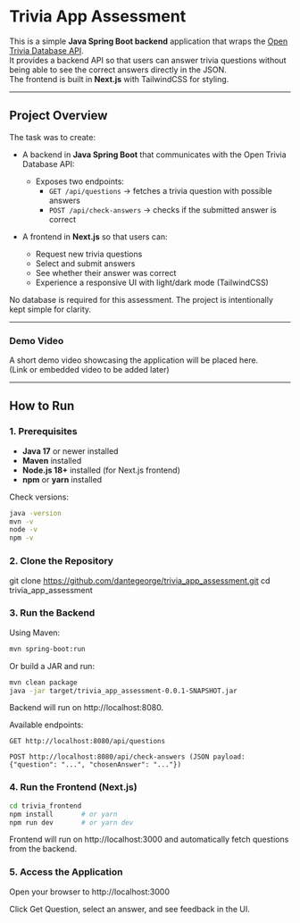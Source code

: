# Trivia App Assessment

This is a simple **Java Spring Boot backend** application that wraps the [Open Trivia Database API](https://opentdb.com/).  
It provides a backend API so that users can answer trivia questions without being able to see the correct answers directly in the JSON.  
The frontend is built in **Next.js** with TailwindCSS for styling.

---

## Project Overview

The task was to create:

* A backend in **Java Spring Boot** that communicates with the Open Trivia Database API:
    * Exposes two endpoints:
        * `GET /api/questions` → fetches a trivia question with possible answers
        * `POST /api/check-answers` → checks if the submitted answer is correct

* A frontend in **Next.js** so that users can:
    * Request new trivia questions
    * Select and submit answers
    * See whether their answer was correct
    * Experience a responsive UI with light/dark mode (TailwindCSS)

No database is required for this assessment. The project is intentionally kept simple for clarity.

---

### Demo Video

A short demo video showcasing the application will be placed here.  
(Link or embedded video to be added later)

---

## How to Run

### 1. Prerequisites

* **Java 17** or newer installed
* **Maven** installed
* **Node.js 18+** installed (for Next.js frontend)
* **npm** or **yarn** installed

Check versions:

```bash
java -version
mvn -v
node -v
npm -v
```

### 2. Clone the Repository

git clone https://github.com/dantegeorge/trivia_app_assessment.git
cd trivia_app_assessment

### 3. Run the Backend

Using Maven:
```bash
mvn spring-boot:run
```
Or build a JAR and run:

```bash
mvn clean package
java -jar target/trivia_app_assessment-0.0.1-SNAPSHOT.jar
```
Backend will run on http://localhost:8080.

Available endpoints:

    GET http://localhost:8080/api/questions

    POST http://localhost:8080/api/check-answers (JSON payload: {"question": "...", "chosenAnswer": "..."})

### 4. Run the Frontend (Next.js)

```bash
cd trivia_frontend
npm install       # or yarn
npm run dev       # or yarn dev
```

Frontend will run on http://localhost:3000 and automatically fetch questions from the backend.

### 5. Access the Application

Open your browser to http://localhost:3000

Click Get Question, select an answer, and see feedback in the UI.